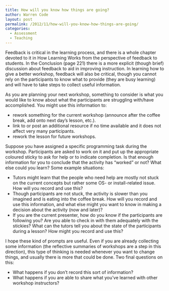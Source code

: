 ```yaml
---
title: How will you know how things are going?
author: Warren Code
layout: post
permalink: /2012/11/how-will-you-know-how-things-are-going/
categories:
  - Assessment
  - Teaching
---
```

Feedback is critical in the learning process, and there is a whole chapter devoted to it in How Learning Works from the perspective of feedback to students. In the Conclusion (page 221) there is a more explicit (though brief) discussion about feedback to aid in improving instruction. In learning how to give a better workshop, feedback will also be critical, though you cannot rely on the participants to know what to provide (they are busy learning) and will have to take steps to collect useful information.

As you are planning your next workshop, something to consider is what you would like to know about what the participants are struggling with/have accomplished. You might use this information to:

*   rework something for the current workshop (announce after the coffee break, add onto next day&#8217;s lesson, etc.).
*   link to or post an additional resource if no time available and it does not affect very many participants.
*   rework the lesson for future workshops.

Suppose you have assigned a specific programming task during the workshop. Participants are asked to work on it and put up the appropriate coloured sticky to ask for help or to indicate completion. Is that enough information for you to conclude that the activity has &#8220;worked&#8221; or not? What else could you learn? Some example situations:

*   Tutors might learn that the people who need help are mostly not stuck on the current concepts but rather some OS- or install-related issue. How will you record and use this?
*   Though participants are not stuck, the activity is slower than you imagined and is eating into the coffee break. How will you record and use this information, and what else might you want to know in making a decision about the activity (now and later)?
*   If you are the current presenter, how do you know if the participants are following you? Are you able to check in with them adequately with the stickies? What can the tutors tell you about the state of the participants during a lesson? How might you record and use this?

I hope these kind of prompts are useful. Even if you are already collecting some information (the reflective summaries of workshops are a step in this direction), this type of thinking is needed whenever you want to change things, and usually there is more that could be done. Two final questions on this:

*   What happens if you don&#8217;t record this sort of information?
*   What happens if you are able to share what you&#8217;ve learned with other workshop instructors?